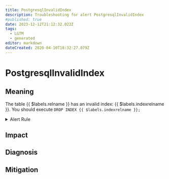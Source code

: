 ```yaml
---
title: PostgresqlInvalidIndex
description: Troubleshooting for alert PostgresqlInvalidIndex
#published: true
date: 2023-12-12T21:12:32.022Z
tags: 
  - LGTM
  - generated
editor: markdown
dateCreated: 2020-04-10T18:32:27.079Z
---
```


# PostgresqlInvalidIndex

## Meaning
[//]: # "Short paragraph that explains what the alert means"
The table {{ $labels.relname }} has an invalid index: {{ $labels.indexrelname }}. You should execute `DROP INDEX {{ $labels.indexrelname }};`

<details>
  <summary>Alert Rule</summary>

{{% rule "postgresql/postgres-exporter.yml" "PostgresqlInvalidIndex" %}}

<!-- Rule when generated

```yaml
alert: PostgresqlInvalidIndex
expr: pg_general_index_info_pg_relation_size{indexrelname=~".*ccnew.*"}
for: 6h
labels:
    severity: warning
annotations:
    summary: Postgresql invalid index (instance {{ $labels.instance }})
    description: |-
        The table {{ $labels.relname }} has an invalid index: {{ $labels.indexrelname }}. You should execute `DROP INDEX {{ $labels.indexrelname }};`
          VALUE = {{ $value }}
          LABELS = {{ $labels }}
    runbook: https://github.com/srerun/prometheus-alerts/blob/main/content/runbooks/postgres-exporter/PostgresqlInvalidIndex.md

```

-->

</details>


## Impact
[//]: # "What could / will happen if the alert is not addressed"



## Diagnosis
[//]: # "Steps to take to identify the cause of the problem"



## Mitigation
[//]: # "The steps necessary to resolve the alert"
